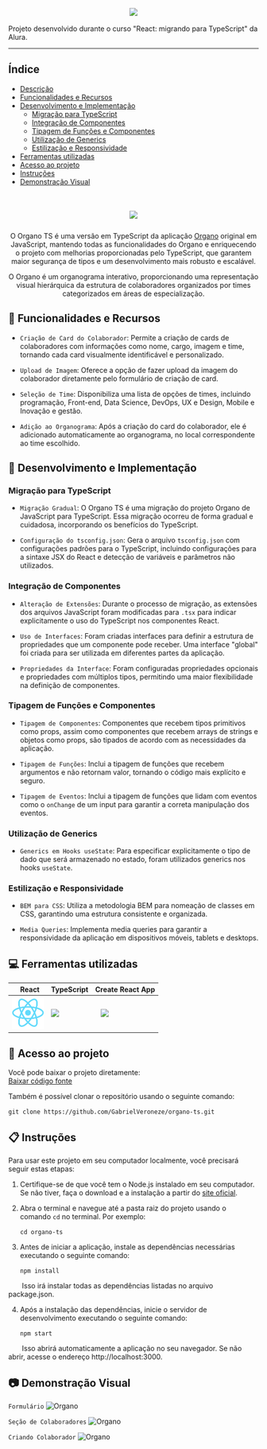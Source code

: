 <p align="center"><img src="https://github.com/GabrielVeroneze/organo-ts/assets/95183901/501be422-1f2d-4bf7-a219-3b59eec05188"></p>
<p>Projeto desenvolvido durante o curso "React: migrando para TypeScript" da Alura.</p>

<hr>

## Índice

- [Descrição](#descricao)
- [Funcionalidades e Recursos](#rocket-funcionalidades-e-recursos)
- [Desenvolvimento e Implementação](#toolbox-desenvolvimento-e-implementação)
   - [Migração para TypeScript](#migração-para-typescript)
   - [Integração de Componentes](#integração-de-componentes)
   - [Tipagem de Funções e Componentes](#tipagem-de-funções-e-componentes)
   - [Utilização de Generics](#utilização-de-generics)
   - [Estilização e Responsividade](#estilização-e-responsividade)
- [Ferramentas utilizadas](#computer-ferramentas-utilizadas)
- [Acesso ao projeto](#open_file_folder-acesso-ao-projeto)
- [Instruções](#clipboard-instruções)
- [Demonstração Visual](#camera-demonstração-visual)

<h1 align="center" id="descricao"><img width="200px" src="https://github.com/GabrielVeroneze/organo-ts/assets/95183901/45c9da4b-5f2d-4a5e-89b8-2097a56e6bc6"></h1>
<p align="center">O Organo TS é uma versão em TypeScript da aplicação <a href="https://github.com/GabrielVeroneze/organo">Organo</a> original em JavaScript, mantendo todas as funcionalidades do Organo e enriquecendo o projeto com melhorias proporcionadas pelo TypeScript, que garantem maior segurança de tipos e um desenvolvimento mais robusto e escalável.</p>

<p align="center">O Organo é um organograma interativo, proporcionando uma representação visual hierárquica da estrutura de colaboradores organizados por times categorizados em áreas de especialização.</p>

## :rocket: Funcionalidades e Recursos

- `Criação de Card do Colaborador`: Permite a criação de cards de colaboradores com informações como nome, cargo, imagem e time, tornando cada card visualmente identificável e personalizado.

- `Upload de Imagem`: Oferece a opção de fazer upload da imagem do colaborador diretamente pelo formulário de criação de card.

- `Seleção de Time`: Disponibiliza uma lista de opções de times, incluindo programação, Front-end, Data Science, DevOps, UX e Design, Mobile e Inovação e gestão.

- `Adição ao Organograma`: Após a criação do card do colaborador, ele é adicionado automaticamente ao organograma, no local correspondente ao time escolhido.

## :toolbox: Desenvolvimento e Implementação

### Migração para TypeScript

- `Migração Gradual`: O Organo TS é uma migração do projeto Organo de JavaScript para TypeScript. Essa migração ocorreu de forma gradual e cuidadosa, incorporando os benefícios do TypeScript.

- `Configuração do tsconfig.json`: Gera o arquivo `tsconfig.json` com configurações padrões para o TypeScript, incluindo configurações para a sintaxe JSX do React e detecção de variáveis e parâmetros não utilizados.

### Integração de Componentes

- `Alteração de Extensões`: Durante o processo de migração, as extensões dos arquivos JavaScript foram modificadas para `.tsx` para indicar explicitamente o uso do TypeScript nos componentes React.

- `Uso de Interfaces`: Foram criadas interfaces para definir a estrutura de propriedades que um componente pode receber. Uma interface "global" foi criada para ser utilizada em diferentes partes da aplicação.

- `Propriedades da Interface`: Foram configuradas propriedades opcionais e propriedades com múltiplos tipos, permitindo uma maior flexibilidade na definição de componentes.

### Tipagem de Funções e Componentes

- `Tipagem de Componentes`: Componentes que recebem tipos primitivos como props, assim como componentes que recebem arrays de strings e objetos como props, são tipados de acordo com as necessidades da aplicação.

- `Tipagem de Funções`: Inclui a tipagem de funções que recebem argumentos e não retornam valor, tornando o código mais explícito e seguro.

- `Tipagem de Eventos`: Inclui a tipagem de funções que lidam com eventos como o `onChange` de um input para garantir a correta manipulação dos eventos.

### Utilização de Generics

- `Generics em Hooks useState`: Para especificar explicitamente o tipo de dado que será armazenado no estado, foram utilizados generics nos hooks `useState`.

### Estilização e Responsividade

- `BEM para CSS`: Utiliza a metodologia BEM para nomeação de classes em CSS, garantindo uma estrutura consistente e organizada.

- `Media Queries`: Implementa media queries para garantir a responsividade da aplicação em dispositivos móveis, tablets e desktops.

## :computer: Ferramentas utilizadas

| &nbsp; React | TypeScript | Create React App |
| ------------ | ---------- | ---------------- |
<img height="65px" src="https://raw.githubusercontent.com/devicons/devicon/master/icons/react/react-original.svg"> | <img height="65px" src="https://cdn.jsdelivr.net/gh/devicons/devicon/icons/typescript/typescript-original.svg" /> | &nbsp;&nbsp; <img height="80px" src="https://github.com/GabrielVeroneze/organo-ts/assets/95183901/e3ad7d09-fa06-4385-a817-4eb524caa98d" />

## :open_file_folder: Acesso ao projeto
Você pode baixar o projeto diretamente:  
[Baixar código fonte](https://github.com/GabrielVeroneze/organo-ts/archive/refs/heads/main.zip)

Também é possível clonar o repositório usando o seguinte comando:
```
git clone https://github.com/GabrielVeroneze/organo-ts.git
```

## :clipboard: Instruções
Para usar este projeto em seu computador localmente, você precisará seguir estas etapas:

1. Certifique-se de que você tem o Node.js instalado em seu computador. Se não tiver, faça o download e a instalação a partir do [site oficial](https://nodejs.org/).

2. Abra o terminal e navegue até a pasta raiz do projeto usando o comando `cd` no terminal. Por exemplo:
   ```
   cd organo-ts
   ```
3. Antes de iniciar a aplicação, instale as dependências necessárias executando o seguinte comando:
   ```
   npm install
   ```
&nbsp; &nbsp; &nbsp; &nbsp;Isso irá instalar todas as dependências listadas no arquivo package.json.

4. Após a instalação das dependências, inicie o servidor de desenvolvimento executando o seguinte comando:
   ```
   npm start
   ```
&nbsp; &nbsp; &nbsp; &nbsp;Isso abrirá automaticamente a aplicação no seu navegador. Se não abrir, acesse o endereço http://localhost:3000.
<br>

## :camera: Demonstração Visual
`Formulário`
![Organo](https://imgur.com/fjCFeFY.png)

`Seção de Colaboradores`
![Organo](https://imgur.com/gapXooK.png)

`Criando Colaborador`
![Organo](https://imgur.com/F2xf4SZ.gif)
